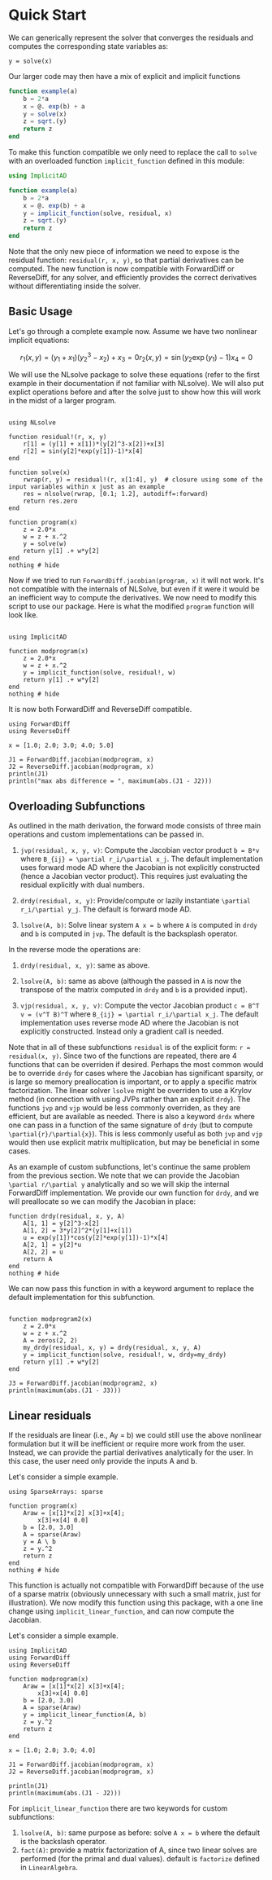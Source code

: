 # Quick Start

We can generically represent the solver that converges the residuals and computes the corresponding state variables as:

`y = solve(x)`

Our larger code may then have a mix of explicit and implicit functions

```julia
function example(a)
    b = 2*a
    x = @. exp(b) + a
    y = solve(x)
    z = sqrt.(y)
    return z
end
```

To make this function compatible we only need to replace the call to `solve` with an overloaded function `implicit_function` defined in this module:
```julia
using ImplicitAD

function example(a)
    b = 2*a
    x = @. exp(b) + a
    y = implicit_function(solve, residual, x)
    z = sqrt.(y)
    return z
end
```
Note that the only new piece of information we need to expose is the residual function: `residual(r, x, y)`, so that partial derivatives can be computed.  The new function is now compatible with ForwardDiff or ReverseDiff, for any solver, and efficiently provides the correct derivatives without differentiating inside the solver.


## Basic Usage

Let's go through a complete example now. Assume we have two nonlinear implicit equations:
```math
r_1(x, y) = (y_1 + x_1) (y_2^3 - x_2) + x_3 = 0
r_2(x, y) = \sin(y_2 \exp(y_1) - 1) x_4 = 0
```

We will use the NLsolve package to solve these equations (refer to the first example in their documentation if not familiar with NLsolve).  We will also put explict operations before and after the solve just to show how this will work in the midst of a larger program.  

```@example basic

using NLsolve

function residual!(r, x, y)
    r[1] = (y[1] + x[1])*(y[2]^3-x[2])+x[3]
    r[2] = sin(y[2]*exp(y[1])-1)*x[4]
end

function solve(x)
    rwrap(r, y) = residual!(r, x[1:4], y)  # closure using some of the input variables within x just as an example
    res = nlsolve(rwrap, [0.1; 1.2], autodiff=:forward)
    return res.zero
end

function program(x)
    z = 2.0*x
    w = z + x.^2
    y = solve(w)
    return y[1] .+ w*y[2]
end
nothing # hide
```

Now if we tried to run `ForwardDiff.jacobian(program, x)` it will not work.  It's not compatible with the internals of NLSolve, but even if it were it would be an inefficient way to compute the derivatives.  We now need to modify this script to use our package.  Here is what the modified `program` function will look like.

```@example basic

using ImplicitAD

function modprogram(x)
    z = 2.0*x
    w = z + x.^2
    y = implicit_function(solve, residual!, w)
    return y[1] .+ w*y[2]
end
nothing # hide
```

It is now both ForwardDiff and ReverseDiff compatible.

```@example basic
using ForwardDiff
using ReverseDiff

x = [1.0; 2.0; 3.0; 4.0; 5.0]

J1 = ForwardDiff.jacobian(modprogram, x)
J2 = ReverseDiff.jacobian(modprogram, x)
println(J1)
println("max abs difference = ", maximum(abs.(J1 - J2)))
```


## Overloading Subfunctions

As outlined in the math derivation, the forward mode consists of three main operations and custom implementations can be passed in.

1) `jvp(residual, x, y, v)`:  Compute the Jacobian vector product `b = B*v` where ``B_{ij} = \partial r_i/\partial x_j``.  The default implementation uses forward mode AD where the Jacobian is not explicitly constructed (hence a Jacobian vector product).  This requires just evaluating the residual explicitly with dual numbers.

2) `drdy(residual, x, y)`: Provide/compute or lazily instantiate ``\partial r_i/\partial y_j``.  The default is forward mode AD.

3) `lsolve(A, b)`: Solve linear system ``A x = b`` where ``A`` is computed in `drdy` and ``b`` is computed in `jvp`.  The default is the backsplash operator.

In the reverse mode the operations are:

1) `drdy(residual, x, y)`: same as above.

2) `lsolve(A, b)`: same as above (although the passed in `A` is now the transpose of the matrix computed in `drdy` and ``b`` is a provided input).

3) `vjp(residual, x, y, v)`:  Compute the vector Jacobian product ``c = B^T v = (v^T B)^T`` where ``B_{ij} = \partial r_i/\partial x_j``.  The default implementation uses reverse mode AD where the Jacobian is not explicitly constructed.  Instead only a gradient call is needed.

Note that in all of these subfunctions `residual` is of the explicit form: `r = residual(x, y)`.  Since two of the functions are repeated, there are 4 functions that can be overriden if desired. Perhaps the most common would be to override `drdy` for cases where the Jacobian has significant sparsity, or is large so memory preallocation is important, or to apply a specific matrix factorization.  The linear solver `lsolve` might be overriden to use a Krylov method (in connection with using JVPs rather than an explicit `drdy`).  The functions `jvp` and `vjp` would be less commonly overriden, as they are efficient, but are available as needed.  There is also a keyword `drdx` where one can pass in a function of the same signature of `drdy` (but to compute ``\partial{r}/\partial{x}``).  This is less commonly useful as both `jvp` and `vjp` would then use explicit matrix multiplication, but may be beneficial in some cases.

As an example of custom subfunctions, let's continue the same problem from the previous section.  We note that we can provide the Jacobian ``\partial r/\partial y`` analytically and so we will skip the internal ForwardDiff implementation. We provide our own function for `drdy`, and we will preallocate so we can modify the Jacobian in place:

```@example basic
function drdy(residual, x, y, A)
    A[1, 1] = y[2]^3-x[2]
    A[1, 2] = 3*y[2]^2*(y[1]+x[1])
    u = exp(y[1])*cos(y[2]*exp(y[1])-1)*x[4]
    A[2, 1] = y[2]*u
    A[2, 2] = u
    return A
end
nothing # hide
```


We can now pass this function in with a keyword argument to replace the default implementation for this subfunction.

```@example basic

function modprogram2(x)
    z = 2.0*x
    w = z + x.^2
    A = zeros(2, 2)
    my_drdy(residual, x, y) = drdy(residual, x, y, A)
    y = implicit_function(solve, residual!, w, drdy=my_drdy)
    return y[1] .+ w*y[2]
end

J3 = ForwardDiff.jacobian(modprogram2, x)
println(maximum(abs.(J1 - J3)))

```


## Linear residuals

If the residuals are linear (i.e., Ay = b) we could still use the above nonlinear formulation but it will be inefficient or require more work from the user.  Instead, we can provide the partial derivatives analytically for the user.  In this case, the user need only provide the inputs A and b.  

Let's consider a simple example.

```@example linear
using SparseArrays: sparse

function program(x)
    Araw = [x[1]*x[2] x[3]+x[4];
        x[3]+x[4] 0.0]
    b = [2.0, 3.0]
    A = sparse(Araw)
    y = A \ b
    z = y.^2
    return z
end
nothing # hide
```

This function is actually not compatible with ForwardDiff because of the use of a sparse matrix (obviously unnecessary with such a small matrix, just for illustration).  We now modify this function using this package, with a one line change using `implicit_linear_function`, and can now compute the Jacobian.

Let's consider a simple example.

```@example linear
using ImplicitAD
using ForwardDiff
using ReverseDiff

function modprogram(x)
    Araw = [x[1]*x[2] x[3]+x[4];
        x[3]+x[4] 0.0]
    b = [2.0, 3.0]
    A = sparse(Araw)
    y = implicit_linear_function(A, b)
    z = y.^2
    return z
end

x = [1.0; 2.0; 3.0; 4.0]
    
J1 = ForwardDiff.jacobian(modprogram, x)
J2 = ReverseDiff.jacobian(modprogram, x)

println(J1)
println(maximum(abs.(J1 - J2)))
```

For `implicit_linear_function` there are two keywords for custom subfunctions: 

1) `lsolve(A, b)`: same purpose as before: solve ``A x = b`` where the default is the backslash operator.
2) `fact(A)`: provide a matrix factorization of A, since two linear solves are performed (for the primal and dual values).  default is `factorize` defined in `LinearAlgebra`.